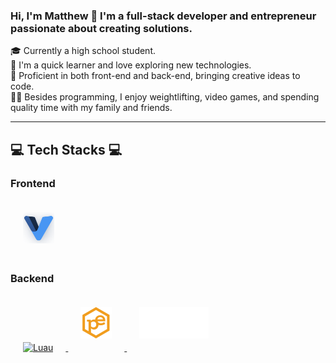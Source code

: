 <h3 align="left">Hi, I'm Matthew 👋 I'm a full-stack developer and entrepreneur passionate about creating solutions.</h3>

<p align="left">
    🎓 Currently a high school student.<br>
    🧠 I'm a quick learner and love exploring new technologies.<br>
    💪 Proficient in both front-end and back-end, bringing creative ideas to code.<br>
    🏋️‍♂️ Besides programming, I enjoy weightlifting, video games, and spending quality time with my family and friends.
</p>

<hr />

<h2 align="left">💻 Tech Stacks 💻</h2>

<h3>Frontend</h3>
<div align="left">  
    <a href="https://centau.github.io/vide/" target="_blank">
        <img style="margin: 20px;" src="https://github.com/centau/vide/blob/main/docs/public/logo.svg" alt="Vide" height="50" />
    </a>
</div>

<h3>Backend</h3>
<div align="left">  
    <a href="https://luau.org/" target="_blank">
        <img style="margin: 20px;" src="https://github.com/luau-lang/site/blob/master/assets/images/luau-88.png" alt="Luau" height="50" />
    </a>   
    <a href="https://pesde.dev/" target="_blank">
        <img style="margin: 20px;" src="https://github.com/pesde-pkg/pesde/blob/main/assets/logomark.svg" alt="Pesde" height="50" />
    </a>   
    <a href="https://rojo.space/" target="_blank">
        <img style="margin: 20px;" src="https://github.com/rojo-rbx/rojo/blob/master/assets/images/header-logo.svg" alt="Rojo" height="50" />
    </a>   
</div>
